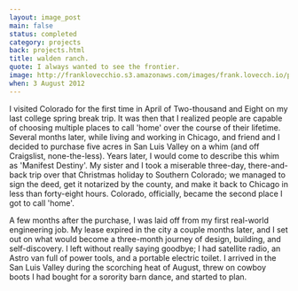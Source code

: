 ```yaml
---
layout: image_post
main: false
status: completed
category: projects
back: projects.html
title: walden ranch.
quote: I always wanted to see the frontier.
image: http://franklovecchio.s3.amazonaws.com/images/frank.lovecch.io/projects/487278_10100474466607239_580335410_n.png
when: 3 August 2012
---
```


I visited Colorado for the first time in April of Two-thousand and Eight on my last college spring break trip. It was then that I realized people are capable of choosing multiple places to call 'home' over the course of their lifetime. Several months later, while living and working in Chicago, and friend and I decided to purchase five acres in San Luis Valley on a whim (and off Craigslist, none-the-less). Years later, I would come to describe this whim as 'Manifest Destiny'. My sister and I took a miserable three-day, there-and-back trip over that Christmas holiday to Southern Colorado; we managed to sign the deed, get it notarized by the county, and make it back to Chicago in less than forty-eight hours. Colorado, officially, became the second place I got to call 'home'.

A few months after the purchase, I was laid off from my first real-world engineering job. My lease expired in the city a couple months later, and I set out on what would become a three-month journey of design, building, and self-discovery. I left without really saying goodbye; I had satellite radio, an Astro van full of power tools, and a portable electric toilet. I arrived in the San Luis Valley during the scorching heat of August, threw on cowboy boots I had bought for a sorority barn dance, and started to plan. 